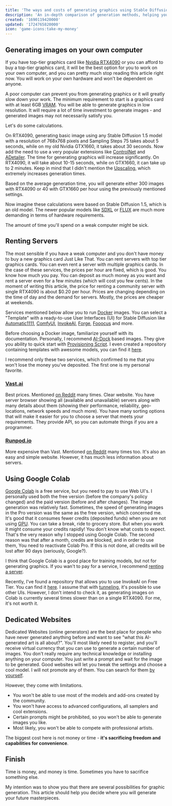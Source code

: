 ```yaml
---
title: 'The ways and costs of generating graphics using Stable Diffusion'
description: 'An in-depth comparison of generation methods, helping you choose between investing in hardware, renting cloud services, or using web platforms. Includes practical insights on costs, performance, and limitations.'
created: '1690119420000'
updated: '1724765820000'
icon: 'game-icons:take-my-money'
---
```


## Generating images on your own computer

If you have top-tier graphics card like
[Nvidia RTX4090](https://www.nvidia.com/en-us/geforce/graphics-cards/40-series/rtx-4090/)
or you can afford to buy a top-tier graphics card, it will be the best option
for you to work on your own computer, and you can pretty much stop reading this
article right now. You will work on your own hardware and won't be dependent on
anyone.

A poor computer can prevent you from generating graphics or it will greatly slow
down your work. The minimum requirement to start is a graphics card with at
least 6GB [VRAM](https://en.wikipedia.org/wiki/Video_random-access_memory). You
will be able to generate graphics in low resolution. It will require a lot of
time investment to generate images - and generated images may not necessarily
satisfy you.

<!-- In short, the more VRAM you have, the higher resolution images you can generate. -->

Let's do some calculations.

On RTX4090, generating basic image using any Stable Diffusion 1.5 model with a
resolution of 768x768 pixels and Sampling Steps 75 takes about 5 seconds, while
on my old Nvidia GTX1660, it takes about 30 seconds. Now add the need to use a
very popular extensions like
[ControlNet](https://github.com/lllyasviel/ControlNet) and
[ADetailer](https://github.com/Bing-su/adetailer). The time for generating
graphics will increase significantly. On RTX4090, it will take about 10-15
seconds, while on GTX1660, it can take up to 2 minutes. Keep in mind that I
didn't mention the [Upscaling](https://stable-diffusion-art.com/ai-upscaler/),
which extremely increases generation times.

Based on the average generation time, you will generate either 300 images with
RTX4090 or 40 with GTX1660 per hour using the previously mentioned settings.

Now imagine these calculations were based on Stable Diffusion 1.5, which is an
old model. The newer popular models like
[SDXL](https://stability.ai/news/stable-diffusion-sdxl-1-announcement) or
[FLUX](https://blackforestlabs.ai/) are much more demanding in terms of hardware
requirements.

The amount of time you'll spend on a weak computer might be sick.

## Renting Servers

The most sensible if you have a weak computer and you don't have money to buy a
new graphics card Just Like That. You can rent servers with top tier graphics
cards. You can even rent a server with multiple graphics cards. In the case of
these services, the prices per hour are fixed, which is good. You know how much
you pay. You can deposit as much money as you want and rent a server even for a
few minutes (which will cost you few cents). In the moment of writing this
article, the price for renting a community server with single RTX4090 is about
$0.20 per hour. Prices are changing depending on the time of day and the demand
for servers. Mostly, the prices are cheaper at weekends.

Services mentioned below allow you to run
[Docker](https://docs.docker.com/get-started/overview/) images. You can select a
"Template" with a ready-to-use User Interfaces (UI) for Stable Diffusion like
[Automatic1111](https://github.com/AUTOMATIC1111/stable-diffusion-webui),
[ComfyUI](https://github.com/comfyanonymous/ComfyUI),
[InvokeAI](https://github.com/invoke-ai/InvokeAI),
[Forge](https://github.com/lllyasviel/stable-diffusion-webui-forge),
[Fooocus](https://github.com/lllyasviel/Fooocus) and more.

Before choosing a Docker image, familiarize yourself with its documentation.
Personally, I recommend [AI-Dock](https://github.com/ai-dock) based images. They
give you ability to quick start with
[Provisioning Script](https://github.com/ai-dock/base-image/wiki/4.0-Running-the-Image#provisioning-script).
I even created a repository containing templates with awesome models, you can
find it [here](https://github.com/Avaray/stable-diffusion-templates).

I recommend only these two services, which confirmed to me that you won't lose
the money you've deposited. The first one is my personal favorite.

### [Vast.ai](https://cloud.vast.ai/?ref_id=62878&creator_id=42512&name=null)

Best prices. Mentioned
[on Reddit](https://www.reddit.com/r/StableDiffusion/search/?q=vast.ai&restrict_sr=1&type=comment&sort=top)
many times. Clear website. You have server browser showing all (available and
unavailable) servers along with many details about them (showing their
performance, reliability, geo-locations, network speeds and much more). You have
many sorting options that will make it easier for you to choose a server that
meets your requirements. They provide API, so you can automate things if you are
a programmer.

### [Runpod.io](https://runpod.io?ref=gzvzzzv9)

More expensive than Vast. Mentioned
[on Reddit](https://www.reddit.com/r/StableDiffusion/search/?q=runpod.io&restrict_sr=1&type=comment&sort=top)
many times too. It's also an easy and simple website. However, it has much less
information about servers.

## Using Google Colab

[Google Colab](https://colab.research.google.com/) is a free service, but you
need to pay to use Web UI's. I personally used both the free version (before the
company's policy changed) and the paid version (before and after changes). The
image generation was relatively fast. Sometimes, the speed of generating images
in the Pro version was the same as the free version, which concerned me. It's
good that it consumes fewer credits (deposited funds) when you are not using
[GPU](https://en.wikipedia.org/wiki/Graphics_processing_unit). You can take a
break, ride to grocery store. But when you work it might consume your credits
rapidly! You don't know what costs to expect. That's the very reason why I
stopped using Google Colab. The second reason was that after a month, credits
are blocked, and in order to use them, You need to reactivate Colab Pro. If this
is not done, all credits will be lost after 90 days (seriously, Google?).

I think that Google Colab is a good place for training models, but not for
generating graphics. If you wan't to pay for a service, I recommend
[renting a server](/the-ways-and-costs-of-generating-graphics-using-stable-diffusion#renting-servers).

Recently, I've found a repository that allows you to use InvokeAI on Free Tier.
You can find it [here](https://github.com/i-huzaifa-arshad/InvokeAi-Colab). I
assume that with [tunneling](https://ngrok.com/our-product/secure-tunnels), it's
possible to use other UIs. However, I don't intend to check it, as generating
images on Colab is currently several times slower than on a single RTX4090. For
me, it's not worth it.

## Dedicated Websites

Dedicated Websites (online generators) are the best place for people who have
never generated anything before and want to see "what this AI-generated art is
all about?". You'll most likely need to register, and you'll receive virtual
currency that you can use to generate a certain number of images. You don't
really require any technical knowledge or installing anything on your computer.
You just write a prompt and wait for the image to be generated. Good websites
will let you tweak the settings and choose a cool model. I will not promote any
of them. You can search for them
[by yourself](https://www.perplexity.ai/search/list-of-online-ai-art-generato-yhjt_nEcR0qd4WlJdSfx8Q).

However, they come with limitations.

- You won't be able to use most of the models and add-ons created by the
  community.
- You won't have access to advanced configurations, all samplers and cool
  extensions.
- Certain prompts might be prohibited, so you won't be able to generate images
  you like.
- Most likely, you won't be able to compete with professional artists.

The biggest cost here is not money or time - **it's sacrificing freedom and
capabilities for convenience**.

## Finish

Time is money, and money is time. Sometimes you have to sacrifice something
else.

My intention was to show you that there are several possibilities for graphic
generation. This article should help you decide where you will generate your
future masterpieces.
